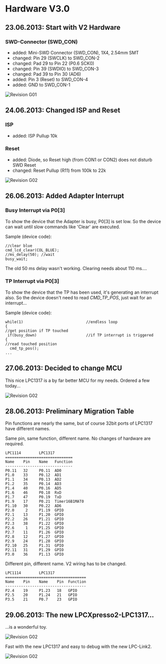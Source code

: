 # Hardware V3.0

## 23.06.2013: Start with V2 Hardware

### SWD-Connector (SWD_CON)

* added:   Mini-SWD Connector (SWD_CON), 1X4, 2.54mm SMT
* changed: Pin 29 (SWCLK) to SWD_CON-2
* changed: Pad 29 to Pin 22 (P0.6 SCK0)
* changed: Pin 39 (SWDIO) to SWD_CON-3
* changed: Pad 39 to Pin 30 (AD6)
* added:   Pin  3 (Reset) to SWD_CON-4
* added:   GND to SWD_CON-1

![Revision G01](https://raw.github.com/GSNT/TFT-Stuff/master/Hardware/TFT-Watterott/MI0283QT_v20.jpg)

## 24.06.2013: Changed ISP and Reset

### ISP

* added:   ISP Pullup 10k

### Reset

* added:   Diode, so Reset high (from CON1 or CON2) does not disturb SWD Reset
* changed: Reset Pullup (R11) from 100k to 22k

![Revision G02](https://raw.github.com/GSNT/TFT-Stuff/master/Hardware/TFT-Watterott/Reset_ISP.jpg)

## 26.06.2013: Added Adapter Interrupt

### Busy Interrupt via P0[3]

To show the device that the Adapter is busy, P0[3] is set low. So the device can wait until slow commands like 'Clear' are executed.

Sample (device code):

	//clear blue
	cmd_lcd_clear(COL_BLUE);
	//ms_delay(50); //wait
	busy_wait;

The old 50 ms delay wasn't working. Clearing needs about 110 ms....

###  TP Interrupt via P0[3]
To show the device that the TP has been used, it's generating an interrupt also.
So the device doesn't need to read *CMD_TP_POS*, just wait for an interrupt...


Sample (device code):

	while(1)							//endless loop
	{
	//get position if TP touched
	 if(busy_down)						//if TP interrupt is triggered
	{
	//read touched position
	  cmd_tp_pos();
	...

## 27.06.2013: Decided to change MCU

This nice LPC1317 is a by far better MCU for my needs. Ordered a few today...

![Revision G02](https://raw.github.com/GSNT/TFT-Stuff/master/Hardware/TFT-Watterott/MI0283QT_v2G1.jpg)

## 28.06.2013: Preliminary Migration Table

Pin functions are nearly the same, but of course 32bit ports of LPC1317 have different names.
 
Same pin, same function, different name. No changes of hardware are required.

	LPC1114        LPC1317
	==============================
	Name    Pin    Name   Function
	------------------------------
	P0.11   32     P0.11  AD0
	P1.0    33     P0.12  AD1
	P1.1    34     P0.13  AD2
	P1.2    35     P0.14  AD3
	P1.4	40	   P0.16  AD5
	P1.6    46     P0.18  RxD
	P1.7    47     P0.19  TxD
	P1.9    17     P0.21  Timer16B1MAT0
	P1.10   30     P0.22  AD6
	P2.0     2     P1.19  GPIO
	P2.1    13     P1.20  GPIO
	P2.2    26     P1.21  GPIO
	P2.3    38     P1.22  GPIO
	P2.6     1     P1.25  GPIO
	P2.7    11     P1.26  GPIO
	P2.8    12     P1.27  GPIO
	P2.9    24     P1.28  GPIO
	P2.10   25     P1.31  GPIO
	P2.11   31     P1.29  GPIO
	P3.0    36     P1.13  GPIO

Different pin, different name. V2 wiring has to be changed.

	LPC1114        LPC1317
	====================================
	Name    Pin    Name    Pin  Function
	------------------------------------
	P2.4    19     P1.23   18   GPIO
	P2.5    20     P1.24   21   GPIO
	P3.5    21     P0.7    23   GPIO	

## 29.06.2013: The new LPCXpresso2-LPC1317...

...is a wonderful toy.

![Revision G02](https://raw.github.com/GSNT/TFT-Stuff/master/Hardware/TFT-Watterott/LPCXpresso2-1.jpg)

Fast with the new LPC1317 and easy to debug with the new LPC-Link2.

![Revision G02](https://raw.github.com/GSNT/TFT-Stuff/master/Hardware/TFT-Watterott/LPCXpresso2-2.jpg)
